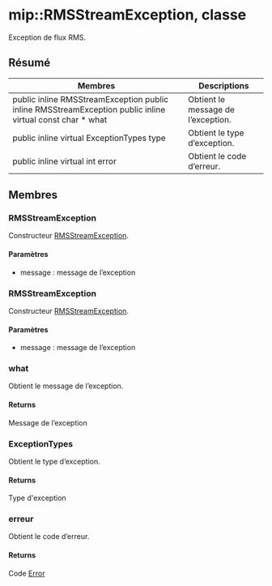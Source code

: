 # <a name="class-miprmsstreamexception"></a>mip::RMSStreamException, classe 
Exception de flux RMS.
## <a name="summary"></a>Résumé
 Membres                        | Descriptions                                
--------------------------------|---------------------------------------------
public inline  RMSStreamException public inline  RMSStreamException public inline virtual const char * what | Obtient le message de l’exception.
public inline virtual ExceptionTypes type | Obtient le type d’exception.
public inline virtual int error | Obtient le code d’erreur.
## <a name="members"></a>Membres
### <a name="rmsstreamexception"></a>RMSStreamException
Constructeur [RMSStreamException](#classmip_1_1_r_m_s_stream_exception).
#### <a name="parameters"></a>Paramètres
* message : message de l’exception
### <a name="rmsstreamexception"></a>RMSStreamException
Constructeur [RMSStreamException](#classmip_1_1_r_m_s_stream_exception).
#### <a name="parameters"></a>Paramètres
* message : message de l’exception
### <a name="what"></a>what
Obtient le message de l’exception.
#### <a name="returns"></a>Returns
Message de l’exception
### <a name="exceptiontypes"></a>ExceptionTypes
Obtient le type d’exception.
#### <a name="returns"></a>Returns
Type d'exception
### <a name="error"></a>erreur
Obtient le code d’erreur.
#### <a name="returns"></a>Returns
Code [Error](#classmip_1_1_error)
